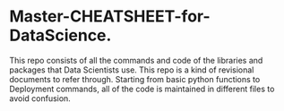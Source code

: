 # Master-CHEATSHEET-for-DataScience.
This repo consists of all the commands and code of the libraries and packages that Data Scientists use. This repo is a kind of revisional documents to refer through. Starting from basic python functions to Deployment commands, all of the code is maintained in different files to avoid confusion.
